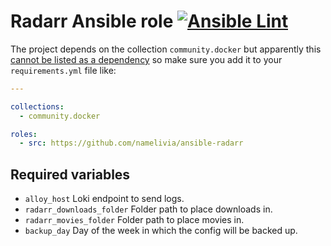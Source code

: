 # Radarr Ansible role [![Ansible Lint](https://github.com/namelivia/ansible-radarr/actions/workflows/ansible-lint.yml/badge.svg)](https://github.com/namelivia/ansible-radarr/actions/workflows/ansible-lint.yml)

The project depends on the collection `community.docker` but apparently this [cannot be listed as a dependency](https://github.com/ansible/ansible/issues/62847) so make sure you add it to your `requirements.yml` file like:

```yml
---

collections:
  - community.docker

roles:
  - src: https://github.com/namelivia/ansible-radarr
```

## Required variables
 - `alloy_host` Loki endpoint to send logs.
 - `radarr_downloads_folder` Folder path to place downloads in.
 - `radarr_movies_folder` Folder path to place movies in.
 - `backup_day` Day of the week in which the config will be backed up.
